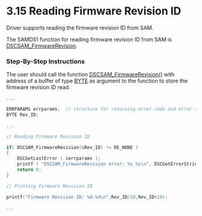 # 3.15 Reading Firmware Revision ID

Driver supports reading the firmware revision ID from SAM.‌

The SAMD51 function for reading firmware revision ID from SAM is [DSCSAM\_FirmwareRevision](../9.-samd51-apis/dscsam_firmwarerevision.md).‌

### Step-By-Step Instructions <a id="step-by-step-instructions"></a>

The user should call the function [DSCSAM\_FirmwareRevision\(\)](../9.-samd51-apis/dscsam_firmwarerevision.md) with address of a buffer of type [BYTE](../5.-data-type-reference.md) as argument to the function to store the firmware revision ID read.

```c
...

ERRPARAMS errparams;  // structure for returning error code and error string
BYTE Rev_ID;

...

// Reading Firmware Revision ID

if( DSCSAM_FirmwareRevision(&Rev_ID) != DE_NONE )
{
    DSCGetLastError ( &errparams );
    printf ( "DSCSAM_FirmwareRevision error: %s %s\n", DSCGetErrorString ( errparams.ErrCode ), errparams.errstring );		
    return 0;
}

// Printing Firmware Revision ID

printf("Firmware Revision ID: %d.%d\n",Rev_ID/10,Rev_ID%10);

...
```


